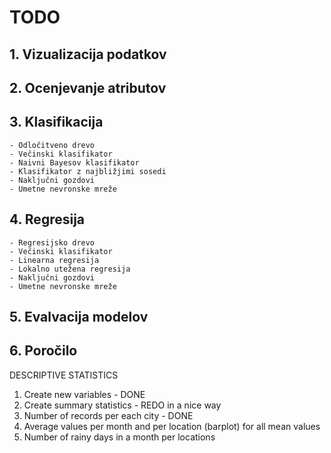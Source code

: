 # TODO

## 1. Vizualizacija podatkov

## 2. Ocenjevanje atributov

## 3. Klasifikacija

    - Odločitveno drevo
    - Večinski klasifikator
    - Naivni Bayesov klasifikator
    - Klasifikator z najbližjimi sosedi
    - Naključni gozdovi
    - Umetne nevronske mreže

## 4. Regresija

    - Regresijsko drevo
    - Večinski klasifikator
    - Linearna regresija
    - Lokalno utežena regresija 
    - Naključni gozdovi
    - Umetne nevronske mreže

## 5. Evalvacija modelov

## 6. Poročilo



DESCRIPTIVE STATISTICS
1. Create new variables - DONE
2. Create summary statistics - REDO in a nice way
3. Number of records per each city - DONE
4. Average values per month and per location (barplot) for all mean values
5. Number of rainy days in a month per locations
